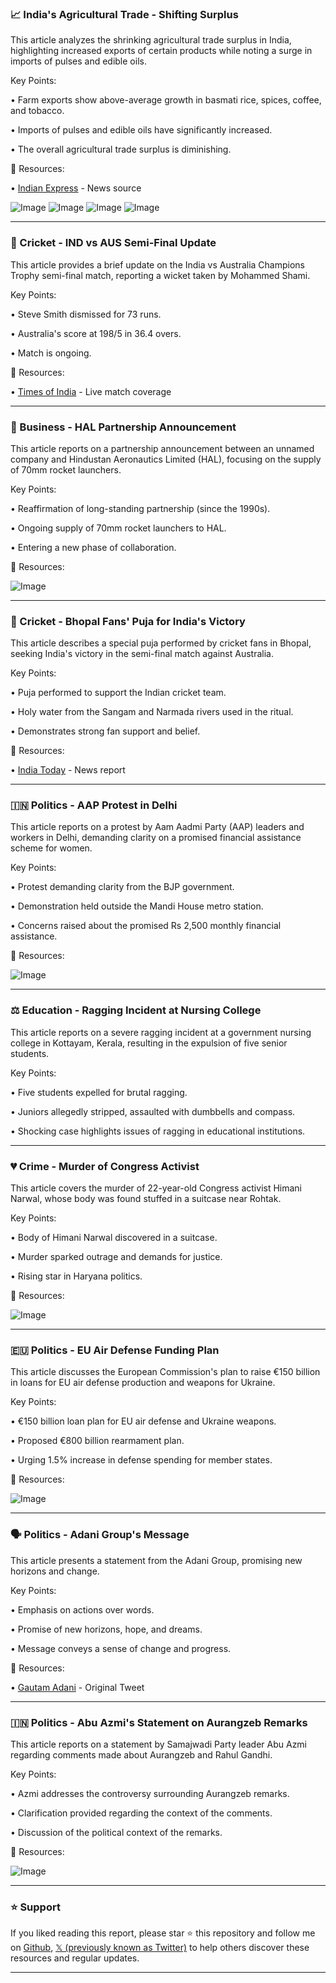 ### 📈 India's Agricultural Trade - Shifting Surplus

This article analyzes the shrinking agricultural trade surplus in India, highlighting increased exports of certain products while noting a surge in imports of pulses and edible oils.

Key Points:

• Farm exports show above-average growth in basmati rice, spices, coffee, and tobacco.


• Imports of pulses and edible oils have significantly increased.


• The overall agricultural trade surplus is diminishing.



🔗 Resources:

• [Indian Express](https://x.com/IndianExpress) - News source


![Image](https://pbs.twimg.com/media/GlMeexFagAAaeH3?format=jpg&name=small)
![Image](https://pbs.twimg.com/media/GlMeexhXAAAqlp7?format=jpg&name=small)
![Image](https://pbs.twimg.com/media/GlMeexEaIAA56Rx?format=jpg&name=small)
![Image](https://pbs.twimg.com/media/GlMeexFbgAAazy_?format=jpg&name=small)


---

### 🏏 Cricket - IND vs AUS Semi-Final Update

This article provides a brief update on the India vs Australia Champions Trophy semi-final match, reporting a wicket taken by Mohammed Shami.

Key Points:

• Steve Smith dismissed for 73 runs.


• Australia's score at 198/5 in 36.4 overs.


• Match is ongoing.



🔗 Resources:

• [Times of India](http://toi.in/ufwhtb) - Live match coverage


---

### 🤝 Business - HAL Partnership Announcement

This article reports on a partnership announcement between an unnamed company and Hindustan Aeronautics Limited (HAL), focusing on the supply of 70mm rocket launchers.

Key Points:

• Reaffirmation of long-standing partnership (since the 1990s).


• Ongoing supply of 70mm rocket launchers to HAL.


• Entering a new phase of collaboration.



🔗 Resources:

![Image](https://pbs.twimg.com/ext_tw_video_thumb/1896872832262610944/pu/img/Zh8eYxqGdg6QZRRa.jpg)


---

### 🙏 Cricket - Bhopal Fans' Puja for India's Victory

This article describes a special puja performed by cricket fans in Bhopal, seeking India's victory in the semi-final match against Australia.

Key Points:

• Puja performed to support the Indian cricket team.


• Holy water from the Sangam and Narmada rivers used in the ritual.


• Demonstrates strong fan support and belief.



🔗 Resources:

• [India Today](https://x.com/IndiaToday/status/1896871904826536109) - News report


---

### 🇮🇳 Politics - AAP Protest in Delhi

This article reports on a protest by Aam Aadmi Party (AAP) leaders and workers in Delhi, demanding clarity on a promised financial assistance scheme for women.

Key Points:

• Protest demanding clarity from the BJP government.


• Demonstration held outside the Mandi House metro station.


• Concerns raised about the promised Rs 2,500 monthly financial assistance.



🔗 Resources:

![Image](https://pbs.twimg.com/ext_tw_video_thumb/1896865319647617024/pu/img/1GgQpKWhw8V4hzb6.jpg)


---

### ⚖️ Education - Ragging Incident at Nursing College

This article reports on a severe ragging incident at a government nursing college in Kottayam, Kerala, resulting in the expulsion of five senior students.

Key Points:

• Five students expelled for brutal ragging.


• Juniors allegedly stripped, assaulted with dumbbells and compass.


• Shocking case highlights issues of ragging in educational institutions.



---

### 💔 Crime - Murder of Congress Activist

This article covers the murder of 22-year-old Congress activist Himani Narwal, whose body was found stuffed in a suitcase near Rohtak.

Key Points:

• Body of Himani Narwal discovered in a suitcase.


• Murder sparked outrage and demands for justice.


• Rising star in Haryana politics.



🔗 Resources:

![Image](https://pbs.twimg.com/amplify_video_thumb/1896857124707442688/img/UCWaJFJTDg-FtR8Q.jpg)


---

### 🇪🇺 Politics - EU Air Defense Funding Plan

This article discusses the European Commission's plan to raise €150 billion in loans for EU air defense production and weapons for Ukraine.

Key Points:

• €150 billion loan plan for EU air defense and Ukraine weapons.


• Proposed €800 billion rearmament plan.


• Urging 1.5% increase in defense spending for member states.



🔗 Resources:

![Image](https://pbs.twimg.com/ext_tw_video_thumb/1896859079634464768/pu/img/W9bJEdu3RaSBF4Dr.jpg)


---

### 🗣️ Politics - Adani Group's Message

This article presents a statement from the Adani Group, promising new horizons and change.

Key Points:

• Emphasis on actions over words.


• Promise of new horizons, hope, and dreams.


• Message conveys a sense of change and progress.



🔗 Resources:

• [Gautam Adani](https://x.com/gautam_adani/status/1896811361738658165) - Original Tweet


---

### 🇮🇳 Politics - Abu Azmi's Statement on Aurangzeb Remarks

This article reports on a statement by Samajwadi Party leader Abu Azmi regarding comments made about Aurangzeb and Rahul Gandhi.

Key Points:

• Azmi addresses the controversy surrounding Aurangzeb remarks.


• Clarification provided regarding the context of the comments.


• Discussion of the political context of the remarks.



🔗 Resources:

![Image](https://pbs.twimg.com/ext_tw_video_thumb/1896853443949830144/pu/img/FQUjl1NnIamXgJzO.jpg)


---

### ⭐️ Support

If you liked reading this report, please star ⭐️ this repository and follow me on [Github](https://github.com/Drix10), [𝕏 (previously known as Twitter)](https://x.com/DRIX_10_) to help others discover these resources and regular updates.

---